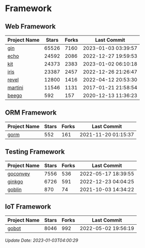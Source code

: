# Framework

## Web Framework
| Project Name | Stars | Forks | Last Commit |
| ------------ | ----- | ----- | ----------- |
| [gin](https://github.com/gin-gonic/gin) | 65526 | 7160 | 2023-01-03 03:39:57 |
| [echo](https://github.com/labstack/echo) | 24592 | 2086 | 2022-12-27 19:59:53 |
| [kit](https://github.com/go-kit/kit) | 24373 | 2383 | 2023-01-02 06:10:18 |
| [iris](https://github.com/kataras/iris) | 23387 | 2457 | 2022-12-26 21:26:47 |
| [revel](https://github.com/revel/revel) | 12800 | 1416 | 2022-04-12 20:53:30 |
| [martini](https://github.com/go-martini/martini) | 11546 | 1131 | 2017-01-21 21:58:54 |
| [beego](https://github.com/astaxie/beego) | 592 | 157 | 2020-12-13 11:36:23 |

## ORM Framework
| Project Name | Stars | Forks | Last Commit |
| ------------ | ----- | ----- | ----------- |
| [gorm](https://github.com/jinzhu/gorm) | 552 | 161 | 2021-11-20 01:15:37 |

## Testing Framework
| Project Name | Stars | Forks | Last Commit |
| ------------ | ----- | ----- | ----------- |
| [goconvey](https://github.com/smartystreets/goconvey) | 7556 | 536 | 2022-05-17 18:39:55 |
| [ginkgo](https://github.com/onsi/ginkgo) | 6726 | 591 | 2022-12-23 04:04:25 |
| [goblin](https://github.com/franela/goblin) | 870 | 74 | 2021-10-03 14:34:22 |

## IoT Framework
| Project Name | Stars | Forks | Last Commit |
| ------------ | ----- | ----- | ----------- |
| [gobot](https://github.com/hybridgroup/gobot) | 8046 | 992 | 2022-05-02 19:56:19 |

*Update Date: 2023-01-03T04:00:29*